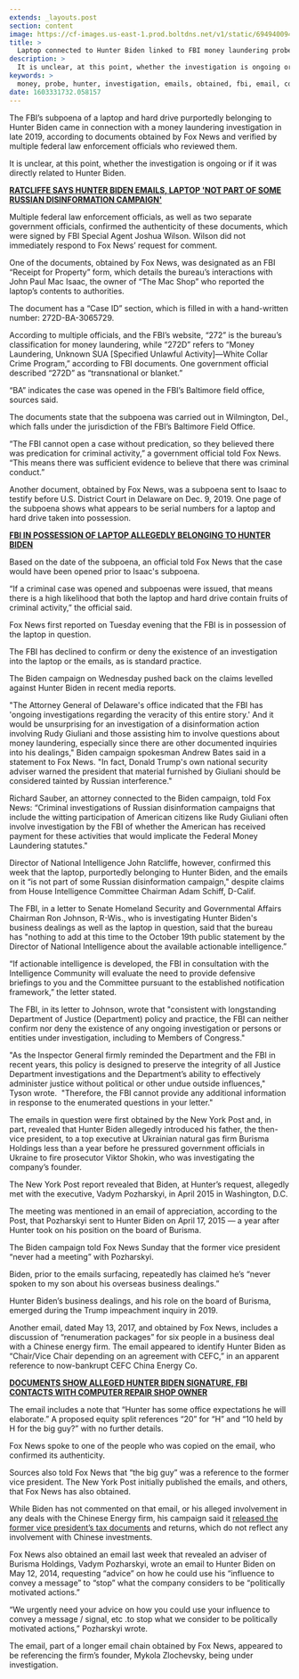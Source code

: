 ```yaml
--- 
extends: _layouts.post 
section: content 
image: https://cf-images.us-east-1.prod.boltdns.net/v1/static/694940094001/36dbca4b-985c-422a-a1a2-6e9f6b01d080/7d4e719d-8534-4cee-999d-420b4f927fbb/1280x720/match/image.jpg 
title: > 
  Laptop connected to Hunter Biden linked to FBI money laundering probe 
description: > 
  It is unclear, at this point, whether the investigation is ongoing or if it was directly related to Hunter Biden.RATCLIFFE SAYS HUNTER BIDEN EMAILS, LAPTOP 'NOT PART OF SOME RUSSIAN DISINFORMATION CAMPAIGN'Multiple federal law enforcement officials, as well as two separate government officials, confirmed the authenticity of these documents, which were signed by FBI Special Agent Joshua Wilson.According to multiple officials, and the FBI’s website, “272” is the bureau’s classification for money laundering, while “272D” refers to “Money Laundering, Unknown SUA [Specified Unlawful Activity]—White Collar Crime Program,” according to FBI documents.The Biden campaign on Wednesday pushed back on the claims levelled against Hunter Biden in recent media reports.The email appeared to identify Hunter Biden as “Chair/Vice Chair depending on an agreement with CEFC,” in an apparent reference to now-bankrupt CEFC China Energy Co. 
keywords: > 
  money, probe, hunter, investigation, emails, obtained, fbi, email, connected, biden, documents, laundering, laptop, linked, fox 
date: 1603331732.058157 
--- 
```

<div><p class="speakable">The FBI&#8217;s subpoena of a laptop and hard drive purportedly belonging to Hunter Biden came in connection with a money laundering investigation in late 2019, according to documents obtained by Fox News and verified by multiple federal law enforcement officials who reviewed them.</p><p class="ad gam"></p><p class="ad gam"></p><p class="ad gam"></p><p class="speakable">It is unclear, at this point, whether the investigation is ongoing or if it was directly related to Hunter Biden.&#160;</p><p><strong><a href="https://www.foxnews.com/politics/ratcliffe-hunter-biden-laptop-emails-not-russian-disinformation-campaign" target="_blank">RATCLIFFE SAYS HUNTER BIDEN EMAILS, LAPTOP 'NOT PART OF SOME RUSSIAN DISINFORMATION CAMPAIGN'</a></strong></p><p>Multiple federal law enforcement officials, as well as two separate government officials, confirmed the authenticity of these documents, which were signed by FBI Special Agent Joshua Wilson.&#160;Wilson did not immediately respond to Fox News&#8217; request for comment.&#160;</p><p class="ad gam"></p><p>One of the documents, obtained by Fox News, was designated as an FBI &#8220;Receipt for Property&#8221; form, which details the bureau&#8217;s interactions with John Paul Mac Isaac, the owner of &#8220;The Mac Shop&#8221; who reported the laptop&#8217;s contents to authorities.&#160;</p><p class="ad gam"></p><p>The document has a &#8220;Case ID&#8221; section, which is filled in with a hand-written number: 272D-BA-3065729.&#160;</p><p>According to multiple officials, and the FBI&#8217;s website, &#8220;272&#8221; is the bureau&#8217;s classification for money laundering, while&#160;&#8220;272D&#8221; refers to&#160;&#8220;Money Laundering, Unknown SUA [Specified Unlawful Activity]&#8212;White Collar Crime Program,&#8221; according to FBI documents.&#160;One government official described &#8220;272D&#8221; as &#8220;transnational or blanket.&#8221;&#160;</p><p class="ad gam"></p><p>&#8220;BA&#8221; indicates the case was opened in the FBI&#8217;s Baltimore field office, sources said.</p><p class="ad gam"></p><p>The documents state that the subpoena&#160;was&#160;carried out&#160;in Wilmington, Del., which falls under the jurisdiction of the FBI&#8217;s Baltimore Field Office.&#160;</p><p class="ad gam"></p><p>&#8220;The FBI cannot open a case without predication, so they believed there was predication for criminal activity,&#8221; a government official told Fox News. &#8220;This means there was sufficient evidence to believe that there was criminal conduct.&#8221;&#160;</p><p class="ad gam"></p><p>Another document, obtained by Fox News, was a subpoena sent to Isaac to testify before U.S. District Court in Delaware on Dec. 9, 2019. One page of the subpoena shows what appears to be serial numbers for a laptop and hard drive taken into possession.&#160;</p><p><a href="https://www.foxnews.com/politics/fbi-purported-hunter-biden-laptop-sources" target="_blank"><strong>FBI IN POSSESSION OF LAPTOP ALLEGEDLY BELONGING TO HUNTER BIDEN</strong></a></p><p>Based on the date of the subpoena, an official told Fox News that the case would have been opened prior to Isaac's subpoena.&#160;</p><p class="ad gam"></p><p class="ad gam"></p><p>&#8220;If a criminal case was opened and subpoenas were issued, that means there is a high&#160;likelihood that both the laptop and hard drive contain fruits of criminal activity,&#8221; the official said.&#160;</p><p>Fox News first reported on Tuesday evening that the FBI is in possession of the laptop in question.&#160;</p><p class="ad gam"></p><p>The FBI has declined to confirm or deny the existence of an investigation into the laptop or the emails, as is standard practice.</p><p class="ad gam"></p><p>The Biden campaign on Wednesday pushed back on the claims levelled against Hunter Biden in recent media reports.</p><p class="ad gam"></p><p>"The Attorney General of Delaware's office indicated that the FBI has 'ongoing investigations regarding the veracity of this entire story.' And it would be unsurprising for an investigation of a disinformation action involving Rudy Giuliani and those assisting him to involve questions about money laundering, especially since there are other documented inquiries into his dealings," Biden campaign spokesman Andrew Bates said in a statement to Fox News.&#160;"In fact, Donald Trump's own national security adviser warned the president that material furnished by Giuliani should be considered tainted by Russian interference."</p><p>Richard Sauber, an attorney connected to the Biden campaign, told Fox News: &#8220;Criminal investigations of Russian disinformation campaigns that include the witting participation of American citizens like Rudy Giuliani often involve investigation by the FBI of whether the American has received payment for these activities that would implicate the Federal Money Laundering statutes."</p><p class="ad gam"></p><p>Director of National Intelligence John Ratcliffe, however, confirmed this week that the laptop, purportedly belonging to Hunter Biden, and the emails on it &#8220;is not part of some Russian disinformation campaign,"&#160;despite claims from House Intelligence Committee Chairman Adam Schiff, D-Calif.</p><p>The FBI, in a letter to Senate Homeland Security and Governmental Affairs Chairman Ron Johnson, R-Wis., who is investigating Hunter Biden's business dealings&#160;as well as the laptop in question, said that the bureau has&#160;"nothing to add at this time to the October 19th public statement by the Director of National Intelligence about the available actionable intelligence.&#8221;</p><p class="ad gam"></p><p>&#8220;If actionable intelligence is developed, the FBI in consultation with the Intelligence Community will evaluate the need to provide defensive briefings to you and the Committee pursuant to the established notification framework,&#8221; the letter stated.</p><p class="ad gam"></p><p class="ad gam"></p><p>The FBI, in its letter to Johnson, wrote that&#160;"consistent with longstanding Department of Justice (Department) policy and practice, the FBI can neither confirm nor deny the existence of any ongoing investigation or persons or entities under investigation, including to Members of Congress."&#160;</p><p>"As the Inspector General firmly reminded the Department and the FBI in recent years, this policy is designed to preserve the integrity of all Justice Department investigations and the Department&#8217;s ability to effectively administer justice without political or other undue outside influences," Tyson wrote.&#160;&#160;"Therefore, the FBI cannot provide any additional information in response to the enumerated questions in your letter."&#160;</p><p>The emails in question were first obtained by the New York Post and, in part, revealed that Hunter Biden allegedly introduced his father, the then-vice president, to a top executive at Ukrainian natural gas firm Burisma Holdings less than a year before he pressured government officials in Ukraine to fire prosecutor Viktor Shokin, who was investigating the company&#8217;s founder.&#160;</p><p class="ad gam"></p><p class="ad gam"></p><p>The New York Post report revealed that Biden, at Hunter&#8217;s request, allegedly met with the executive, Vadym Pozharskyi, in April 2015 in Washington, D.C.</p><p>The meeting was mentioned in an email of appreciation, according to the Post, that Pozharskyi&#160;sent to Hunter Biden on April 17, 2015 &#8212; a year after Hunter took on his&#160;position on the board of Burisma.</p><p>The Biden campaign told Fox News Sunday that the former vice president &#8220;never had a meeting&#8221; with Pozharskyi.</p><p class="ad gam"></p><p>Biden, prior to the emails surfacing, repeatedly has claimed he&#8217;s &#8220;never spoken to my son about his overseas business dealings.&#8221;</p><p class="ad gam"></p><p class="ad gam"></p><p>Hunter Biden&#8217;s business dealings, and his role on the board of Burisma, emerged during the Trump impeachment inquiry in 2019.</p><p>Another email, dated May 13, 2017, and obtained by Fox News, includes a discussion of &#8220;renumeration packages&#8221; for six people in a business deal with a Chinese energy firm. The email appeared to identify Hunter Biden as &#8220;Chair/Vice Chair depending on an agreement with CEFC,&#8221; in an apparent reference to now-bankrupt CEFC China Energy Co.</p><p class="ad gam"></p><p><strong><a href="https://www.foxnews.com/politics/hunter-biden-emails-documents-alleged-signature-fbi-paperwork" target="_blank">DOCUMENTS SHOW ALLEGED HUNTER BIDEN SIGNATURE, FBI CONTACTS WITH COMPUTER REPAIR SHOP OWNER</a></strong></p><p>The email includes a note that &#8220;Hunter has some office expectations he will elaborate.&#8221; A proposed equity split references &#8220;20&#8221; for &#8220;H&#8221; and &#8220;10 held by H for the big guy?&#8221; with no further details.</p><p class="ad gam"></p><p>Fox News spoke to one of the people who was copied on the email, who confirmed its authenticity.</p><p class="ad gam"></p><p>Sources also told Fox News that &#8220;the big guy&#8221; was a reference to the former vice president. The New York Post initially published the emails, and others, that Fox News has also obtained.</p><p>While Biden has not commented on that email, or his alleged involvement in any deals with the Chinese Energy firm, his campaign said&#160;it&#160;<a href="https://joebiden.com/financial-disclosure/" rel="noopener noreferrer" target="_blank">released the former vice president&#8217;s tax documents</a>&#160;and returns, which do not reflect any involvement with Chinese investments.</p><p class="ad gam"></p><p>Fox News also obtained an email last week that revealed an adviser of Burisma Holdings, Vadym Pozharskyi, wrote an email to Hunter Biden on May 12, 2014, requesting &#8220;advice&#8221; on how he could use his &#8220;influence to convey a message&#8221; to &#8220;stop&#8221; what the company considers to be &#8220;politically motivated actions.&#8221;</p><p class="ad gam"></p><p class="ad gam"></p><p>&#8220;We urgently need your advice on how you could use your influence to convey a message / signal, etc .to stop what we consider to be politically motivated actions,&#8221; Pozharskyi wrote.</p><p>The email, part of a longer email chain obtained by Fox News, appeared to be referencing the firm&#8217;s founder, Mykola Zlochevsky, being under investigation.</p></div>
